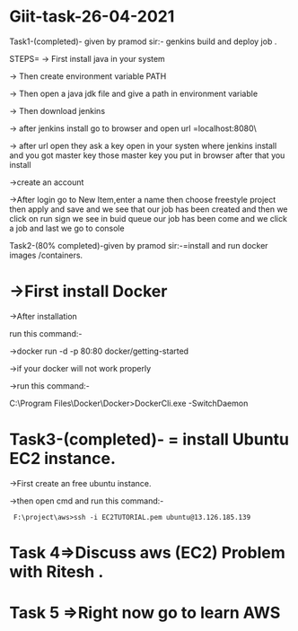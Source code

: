 # Giit-task-26-04-2021

Task1-(completed)- given by pramod sir:-  genkins build and deploy job .
 
 STEPS=
  -> First install java in  your system 
  
  -> Then create  environment variable PATH
  
  -> Then open a java jdk file and give a path in environment variable
  
  -> Then download jenkins
  
  -> after jenkins install go to browser and open url =localhost:8080\
  
  -> after url open  they ask a key open in your systen where jenkins install and you got master key 
       those master key you put in browser after that you install 
       
  ->create an account
  
  ->After login go to New Item,enter a name then choose freestyle project then apply and save and we see that our job has been created and
     then we click on run sign we see in buid queue our job has been come and we click a job and last we go to console 
      



Task2-(80% completed)-given by pramod sir:-=install and run docker images /containers.

 ->First install Docker
=========================

  ->After installation
  
   run this command:-
   
  ->docker run -d -p 80:80 docker/getting-started  


  ->if your docker will not work properly
  
  ->run this command:-
    
   C:\Program Files\Docker\Docker>DockerCli.exe -SwitchDaemon
    
    


Task3-(completed)- = install Ubuntu EC2 instance.
======

  ->First create an free ubuntu instance.
  
  ->then open cmd and run this command:-
  
     F:\project\aws>ssh -i EC2TUTORIAL.pem ubuntu@13.126.185.139 
     
     
     
  
Task 4=>Discuss aws (EC2) Problem with Ritesh .
=======


Task 5 =>Right now go to learn AWS
========



